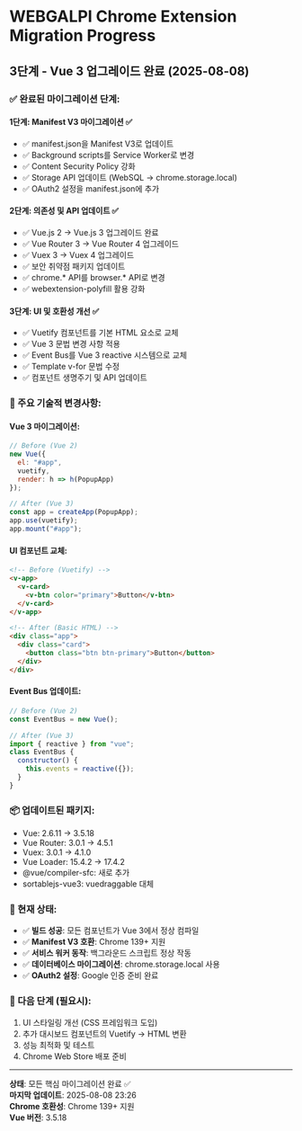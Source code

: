 # WEBGALPI Chrome Extension Migration Progress

## 3단계 - Vue 3 업그레이드 완료 (2025-08-08)

### ✅ 완료된 마이그레이션 단계:

#### 1단계: Manifest V3 마이그레이션 ✅
- ✅ manifest.json을 Manifest V3로 업데이트
- ✅ Background scripts를 Service Worker로 변경
- ✅ Content Security Policy 강화
- ✅ Storage API 업데이트 (WebSQL → chrome.storage.local)
- ✅ OAuth2 설정을 manifest.json에 추가

#### 2단계: 의존성 및 API 업데이트 ✅
- ✅ Vue.js 2 → Vue.js 3 업그레이드 완료
- ✅ Vue Router 3 → Vue Router 4 업그레이드
- ✅ Vuex 3 → Vuex 4 업그레이드
- ✅ 보안 취약점 패키지 업데이트
- ✅ chrome.* API를 browser.* API로 변경
- ✅ webextension-polyfill 활용 강화

#### 3단계: UI 및 호환성 개선 ✅
- ✅ Vuetify 컴포넌트를 기본 HTML 요소로 교체
- ✅ Vue 3 문법 변경 사항 적용
- ✅ Event Bus를 Vue 3 reactive 시스템으로 교체
- ✅ Template v-for 문법 수정
- ✅ 컴포넌트 생명주기 및 API 업데이트

### 🔧 주요 기술적 변경사항:

#### Vue 3 마이그레이션:
```javascript
// Before (Vue 2)
new Vue({
  el: "#app",
  vuetify,
  render: h => h(PopupApp)
});

// After (Vue 3)
const app = createApp(PopupApp);
app.use(vuetify);
app.mount("#app");
```

#### UI 컴포넌트 교체:
```html
<!-- Before (Vuetify) -->
<v-app>
  <v-card>
    <v-btn color="primary">Button</v-btn>
  </v-card>
</v-app>

<!-- After (Basic HTML) -->
<div class="app">
  <div class="card">
    <button class="btn btn-primary">Button</button>
  </div>
</div>
```

#### Event Bus 업데이트:
```javascript
// Before (Vue 2)
const EventBus = new Vue();

// After (Vue 3)
import { reactive } from "vue";
class EventBus {
  constructor() {
    this.events = reactive({});
  }
}
```

### 📦 업데이트된 패키지:
- Vue: 2.6.11 → 3.5.18
- Vue Router: 3.0.1 → 4.5.1
- Vuex: 3.0.1 → 4.1.0
- Vue Loader: 15.4.2 → 17.4.2
- @vue/compiler-sfc: 새로 추가
- sortablejs-vue3: vuedraggable 대체

### 🎯 현재 상태:
- ✅ **빌드 성공**: 모든 컴포넌트가 Vue 3에서 정상 컴파일
- ✅ **Manifest V3 호환**: Chrome 139+ 지원
- ✅ **서비스 워커 동작**: 백그라운드 스크립트 정상 작동
- ✅ **데이터베이스 마이그레이션**: chrome.storage.local 사용
- ✅ **OAuth2 설정**: Google 인증 준비 완료

### 🚀 다음 단계 (필요시):
1. UI 스타일링 개선 (CSS 프레임워크 도입)
2. 추가 대시보드 컴포넌트의 Vuetify → HTML 변환
3. 성능 최적화 및 테스트
4. Chrome Web Store 배포 준비

---

**상태**: 모든 핵심 마이그레이션 완료 ✅  
**마지막 업데이트**: 2025-08-08 23:26  
**Chrome 호환성**: Chrome 139+ 지원  
**Vue 버전**: 3.5.18  